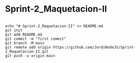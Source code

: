 ﻿# Sprint-2_Maquetacion-II
<pre><code>
echo "# Sprint-2_Maquetacion-II" >> README.md
git init
git add README.md
git commit -m "first commit"
git branch -M main
git remote add origin https://github.com/JordiNodeJS/Sprint-2_Maquetacion-II.git
git push -u origin main
</pre></code>
